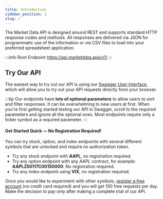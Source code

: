 ```yaml
---
title: Introduction
sidebar_position: 1
slug: /
---
```


The Market Data API is designed around REST and supports standard HTTP response codes and methods. All responses are delivered via JSON for programmatic use of the information or via CSV files to load into your preferred spreadsheet application.

:::info Root Endpoint
https://api.marketdata.app/v1/
:::

## Try Our API

The easiest way to try out our API is using our [Swagger User Interface](https://api.marketdata.app/), which will allow you to try out your API requests directly from your browser.

:::tip
Our endpoints have **lots of optional parameters** to allow users to sort and filter responses. It can be overwhelming to new users at first. When you're first getting started testing our API in Swagger, scroll to the required parameters and ignore all the optional ones. Most endpoints require only a ticker symbol as a required parameter.
:::

#### Get Started Quick — No Registration Required!

You can try stock, option, and index endpoints with several different symbols that are unlocked and require no authorization token. 

- Try any stock endpoint with **AAPL**, no registration required.
- Try any option endpoint with any AAPL contract, for example: **AAPL250117C00150000**. No registration required.
- Try any index endpoint using **VIX**, no registration required.

Once you would like to experiment with other symbols, [register a free account](https://www.marketdata.app/signup/) (no credit card required) and you will get 100 free requests per day. Make the decision to pay only after making a complete trial of our API.
